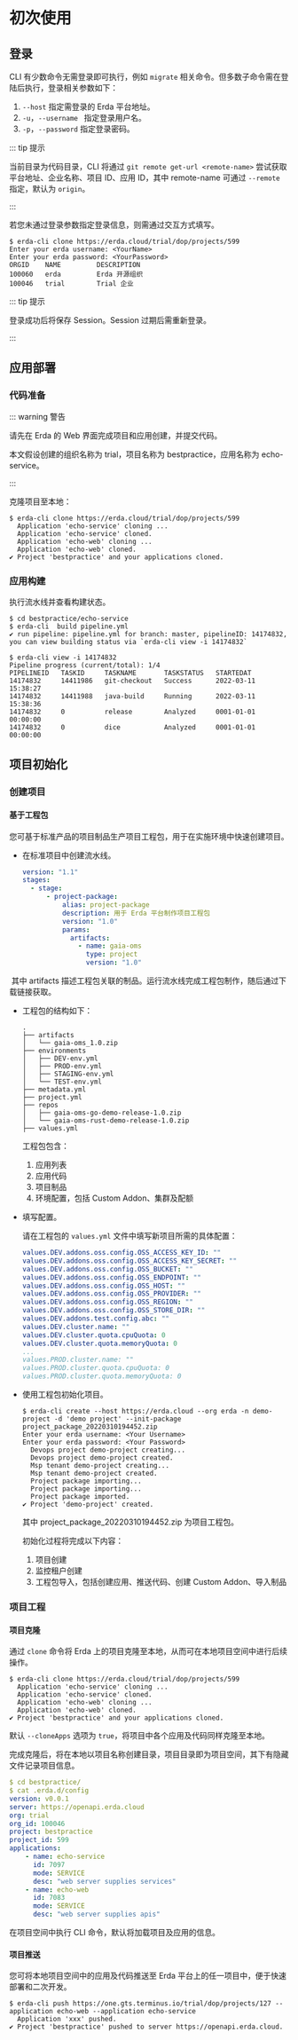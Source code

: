 # 初次使用

## 登录

CLI 有少数命令无需登录即可执行，例如 `migrate` 相关命令。但多数子命令需在登陆后执行，登录相关参数如下：

1. `--host` 指定需登录的 Erda 平台地址。
2. `-u`，`--username ` 指定登录用户名。
3. `-p`，`--password` 指定登录密码。

::: tip 提示

当前目录为代码目录，CLI 将通过 `git remote get-url <remote-name>` 尝试获取平台地址、企业名称、项目 ID、应用 ID，其中 remote-name 可通过 `--remote` 指定，默认为  `origin`。

:::

若您未通过登录参数指定登录信息，则需通过交互方式填写。

```shell
$ erda-cli clone https://erda.cloud/trial/dop/projects/599
Enter your erda username: <YourName>
Enter your erda password: <YourPassword>
ORGID    NAME         DESCRIPTION
100060   erda         Erda 开源组织
100046   trial        Trial 企业
```

::: tip 提示

登录成功后将保存 Session。Session 过期后需重新登录。

:::

## 应用部署

### 代码准备

::: warning 警告

请先在 Erda 的 Web 界面完成项目和应用创建，并提交代码。

本文假设创建的组织名称为 trial，项目名称为 bestpractice，应用名称为 echo-service。

:::

克隆项目至本地：

```shell
$ erda-cli clone https://erda.cloud/trial/dop/projects/599
  Application 'echo-service' cloning ...
  Application 'echo-service' cloned.
  Application 'echo-web' cloning ...
  Application 'echo-web' cloned.
✔ Project 'bestpractice' and your applications cloned.
```

### 应用构建

执行流水线并查看构建状态。

```shell
$ cd bestpractice/echo-service
$ erda-cli  build pipeline.yml
✔ run pipeline: pipeline.yml for branch: master, pipelineID: 14174832, you can view building status via `erda-cli view -i 14174832`

$ erda-cli view -i 14174832
Pipeline progress (current/total): 1/4
PIPELINEID   TASKID     TASKNAME       TASKSTATUS   STARTEDAT
14174832     14411986   git-checkout   Success      2022-03-11 15:38:27
14174832     14411988   java-build     Running      2022-03-11 15:38:36
14174832     0          release        Analyzed     0001-01-01 00:00:00
14174832     0          dice           Analyzed     0001-01-01 00:00:00
```

## 项目初始化

### 创建项目

#### 基于工程包

您可基于标准产品的项目制品生产项目工程包，用于在实施环境中快速创建项目。

* 在标准项目中创建流水线。

  ```yaml
  version: "1.1"
  stages:
    - stage:
        - project-package:
            alias: project-package
            description: 用于 Erda 平台制作项目工程包
            version: "1.0"
            params:
              artifacts:
                - name: gaia-oms
                  type: project
                  version: "1.0"
  ```

​		其中 artifacts 描述工程包关联的制品。运行流水线完成工程包制作，随后通过下载链接获取。

* 工程包的结构如下：

  ```shell
  .
  ├── artifacts
  │   └── gaia-oms_1.0.zip
  ├── environments
  │   ├── DEV-env.yml
  │   ├── PROD-env.yml
  │   ├── STAGING-env.yml
  │   └── TEST-env.yml
  ├── metadata.yml
  ├── project.yml
  ├── repos
  │   ├── gaia-oms-go-demo-release-1.0.zip
  │   └── gaia-oms-rust-demo-release-1.0.zip
  ├── values.yml
  ```

  工程包包含：

    1. 应用列表
    2. 应用代码
    3. 项目制品
    4. 环境配置，包括 Custom Addon、集群及配额

* 填写配置。

  请在工程包的 `values.yml` 文件中填写新项目所需的具体配置：

  ```yaml
  values.DEV.addons.oss.config.OSS_ACCESS_KEY_ID: ""
  values.DEV.addons.oss.config.OSS_ACCESS_KEY_SECRET: ""
  values.DEV.addons.oss.config.OSS_BUCKET: ""
  values.DEV.addons.oss.config.OSS_ENDPOINT: ""
  values.DEV.addons.oss.config.OSS_HOST: ""
  values.DEV.addons.oss.config.OSS_PROVIDER: ""
  values.DEV.addons.oss.config.OSS_REGION: ""
  values.DEV.addons.oss.config.OSS_STORE_DIR: ""
  values.DEV.addons.test.config.abc: ""
  values.DEV.cluster.name: ""
  values.DEV.cluster.quota.cpuQuota: 0
  values.DEV.cluster.quota.memoryQuota: 0
  ...
  values.PROD.cluster.name: ""
  values.PROD.cluster.quota.cpuQuota: 0
  values.PROD.cluster.quota.memoryQuota: 0
  ```

* 使用工程包初始化项目。

  ```shell
  $ erda-cli create --host https://erda.cloud --org erda -n demo-project -d 'demo project' --init-package project_package_20220310194452.zip
  Enter your erda username: <Your Username>
  Enter your erda password: <Your Password>
    Devops project demo-project creating...
    Devops project demo-project created.
    Msp tenant demo-project creating...
    Msp tenant demo-project created.
    Project package importing...
    Project package importing...
    Project package imported.
  ✔ Project 'demo-project' created.
  ```

  其中 project_package_20220310194452.zip 为项目工程包。

  初始化过程将完成以下内容：

    1. 项目创建
    1. 监控租户创建
    1. 工程包导入，包括创建应用、推送代码、创建 Custom Addon、导入制品

### 项目工程

#### 项目克隆

通过 `clone` 命令将 Erda 上的项目克隆至本地，从而可在本地项目空间中进行后续操作。

```shell
$ erda-cli clone https://erda.cloud/trial/dop/projects/599
  Application 'echo-service' cloning ...
  Application 'echo-service' cloned.
  Application 'echo-web' cloning ...
  Application 'echo-web' cloned.
✔ Project 'bestpractice' and your applications cloned.
```

默认 `--cloneApps` 选项为 `true`，将项目中各个应用及代码同样克隆至本地。

完成克隆后，将在本地以项目名称创建目录，项目目录即为项目空间，其下有隐藏文件记录项目信息。

```yaml
$ cd bestpractice/
$ cat .erda.d/config
version: v0.0.1
server: https://openapi.erda.cloud
org: trial
org_id: 100046
project: bestpractice
project_id: 599
applications:
    - name: echo-service
      id: 7097
      mode: SERVICE
      desc: "web server supplies services"
    - name: echo-web
      id: 7083
      mode: SERVICE
      desc: "web server supplies apis"
```

在项目空间中执行 CLI 命令，默认将加载项目及应用的信息。

#### 项目推送

您可将本地项目空间中的应用及代码推送至 Erda 平台上的任一项目中，便于快速部署和二次开发。

```shell
$ erda-cli push https://one.gts.terminus.io/trial/dop/projects/127 --application echo-web --application echo-service
  Application 'xxx' pushed.
✔ Project 'bestpractice' pushed to server https://openapi.erda.cloud.
```

